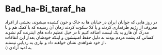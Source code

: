 # Bad_ha-Bi_taraf_ha

 در روز هایی که جوانان ایران در خیابان ها به خاک و خون کشیده میشوند، بخشی از افراد معروف از رژیم طرفداری کردند و یا کلا سکوت کردند زمان آن رسیده که با کمک هم و با مدرک آن هارو به یک لیست اضافه کنیم تا در خیل عظیم داده های اینترنت گم نشوند<br />
کسانی که پشت مردم بودند به دلیل حفظ امنیتشون و اینکه خودشان بعداز این اتفاقات ،از خود شواهدی نشان خواهند داد و نیازی به ردیابی نیستند<br />
:) به امید آزادی<br />
